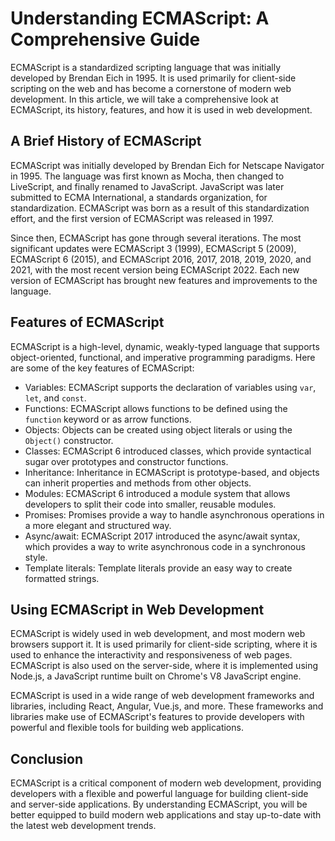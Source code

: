 # Understanding ECMAScript: A Comprehensive Guide

ECMAScript is a standardized scripting language that was initially developed by Brendan Eich in 1995. It is used primarily for client-side scripting on the web and has become a cornerstone of modern web development. In this article, we will take a comprehensive look at ECMAScript, its history, features, and how it is used in web development.

## A Brief History of ECMAScript

ECMAScript was initially developed by Brendan Eich for Netscape Navigator in 1995. The language was first known as Mocha, then changed to LiveScript, and finally renamed to JavaScript. JavaScript was later submitted to ECMA International, a standards organization, for standardization. ECMAScript was born as a result of this standardization effort, and the first version of ECMAScript was released in 1997.

Since then, ECMAScript has gone through several iterations. The most significant updates were ECMAScript 3 (1999), ECMAScript 5 (2009), ECMAScript 6 (2015), and ECMAScript 2016, 2017, 2018, 2019, 2020, and 2021, with the most recent version being ECMAScript 2022. Each new version of ECMAScript has brought new features and improvements to the language.

## Features of ECMAScript

ECMAScript is a high-level, dynamic, weakly-typed language that supports object-oriented, functional, and imperative programming paradigms. Here are some of the key features of ECMAScript:

- Variables: ECMAScript supports the declaration of variables using `var`, `let`, and `const`.
- Functions: ECMAScript allows functions to be defined using the `function` keyword or as arrow functions.
- Objects: Objects can be created using object literals or using the `Object()` constructor.
- Classes: ECMAScript 6 introduced classes, which provide syntactical sugar over prototypes and constructor functions.
- Inheritance: Inheritance in ECMAScript is prototype-based, and objects can inherit properties and methods from other objects.
- Modules: ECMAScript 6 introduced a module system that allows developers to split their code into smaller, reusable modules.
- Promises: Promises provide a way to handle asynchronous operations in a more elegant and structured way.
- Async/await: ECMAScript 2017 introduced the async/await syntax, which provides a way to write asynchronous code in a synchronous style.
- Template literals: Template literals provide an easy way to create formatted strings.

## Using ECMAScript in Web Development

ECMAScript is widely used in web development, and most modern web browsers support it. It is used primarily for client-side scripting, where it is used to enhance the interactivity and responsiveness of web pages. ECMAScript is also used on the server-side, where it is implemented using Node.js, a JavaScript runtime built on Chrome's V8 JavaScript engine.

ECMAScript is used in a wide range of web development frameworks and libraries, including React, Angular, Vue.js, and more. These frameworks and libraries make use of ECMAScript's features to provide developers with powerful and flexible tools for building web applications.

## Conclusion

ECMAScript is a critical component of modern web development, providing developers with a flexible and powerful language for building client-side and server-side applications. By understanding ECMAScript, you will be better equipped to build modern web applications and stay up-to-date with the latest web development trends.
